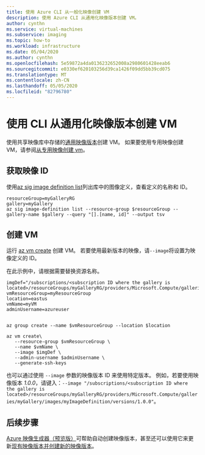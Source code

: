 ```yaml
---
title: 使用 Azure CLI 从一般化映像创建 VM
description: 使用 Azure CLI 从通用化映像版本创建 VM。
author: cynthn
ms.service: virtual-machines
ms.subservice: imaging
ms.topic: how-to
ms.workload: infrastructure
ms.date: 05/04/2020
ms.author: cynthn
ms.openlocfilehash: 5e59872a4da0136232652008a2980601428eeab6
ms.sourcegitcommit: e0330ef620103256d39ca1426f09dd5bb39cd075
ms.translationtype: MT
ms.contentlocale: zh-CN
ms.lasthandoff: 05/05/2020
ms.locfileid: "82796780"
---
```

# <a name="create-a-vm-from-a-generalized-image-version-using-the-cli"></a>使用 CLI 从通用化映像版本创建 VM

使用共享映像库中存储的[通用映像版本](https://docs.microsoft.com/azure/virtual-machines/linux/shared-image-galleries#generalized-and-specialized-images)创建 VM。 如果要使用专用映像创建 VM，请参阅[从专用映像创建 vm](vm-specialized-image-version-powershell.md)。 


## <a name="get-the-image-id"></a>获取映像 ID

使用[az sig image definition list](/cli/azure/sig/image-definition#az-sig-image-definition-list)列出库中的图像定义，查看定义的名称和 ID。

```azurecli-interactive 
resourceGroup=myGalleryRG
gallery=myGallery
az sig image-definition list --resource-group $resourceGroup --gallery-name $gallery --query "[].[name, id]" --output tsv
```

## <a name="create-the-vm"></a>创建 VM

运行 [az vm create](/cli/azure/vm#az-vm-create) 创建 VM。 若要使用最新版本的映像，请`--image`将设置为映像定义的 ID。 

在此示例中，请根据需要替换资源名称。 

```azurecli-interactive 
imgDef="/subscriptions/<subscription ID where the gallery is located>/resourceGroups/myGalleryRG/providers/Microsoft.Compute/galleries/myGallery/images/myImageDefinition"
vmResourceGroup=myResourceGroup
location=eastus
vmName=myVM
adminUsername=azureuser


az group create --name $vmResourceGroup --location $location

az vm create\
   --resource-group $vmResourceGroup \
   --name $vmName \
   --image $imgDef \
   --admin-username $adminUsername \
   --generate-ssh-keys
```

也可以通过使用 `--image` 参数的映像版本 ID 来使用特定版本。 例如，若要使用映像版本 *1.0.0*，请键入：`--image "/subscriptions/<subscription ID where the gallery is located>/resourceGroups/myGalleryRG/providers/Microsoft.Compute/galleries/myGallery/images/myImageDefinition/versions/1.0.0"`。

## <a name="next-steps"></a>后续步骤

[Azure 映像生成器（预览版）](./linux/image-builder-overview.md)可帮助自动创建映像版本，甚至还可以使用它来更新[现有映像版本并创建新的映像版本](./linux/image-builder-gallery-update-image-version.md)。 
